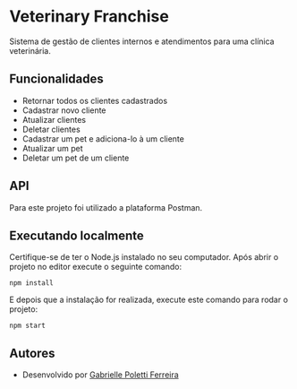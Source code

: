 
# Veterinary Franchise

Sistema de gestão de clientes internos e atendimentos para uma clínica veterinária.

## Funcionalidades

- Retornar todos os clientes cadastrados
- Cadastrar novo cliente
- Atualizar clientes
- Deletar clientes
- Cadastrar um pet e adiciona-lo à um cliente
- Atualizar um pet
- Deletar um pet de um cliente

## API

Para este projeto foi utilizado a plataforma Postman.

## Executando localmente

Certifique-se de ter o Node.js instalado no seu computador. 
Após abrir o projeto no editor execute o seguinte comando:
 
```
npm install
```
E depois que a instalação for realizada, execute este comando para rodar o projeto:

```
npm start
```

## Autores
- Desenvolvido por [Gabrielle Poletti Ferreira](https://github.com/gabrielleeee)